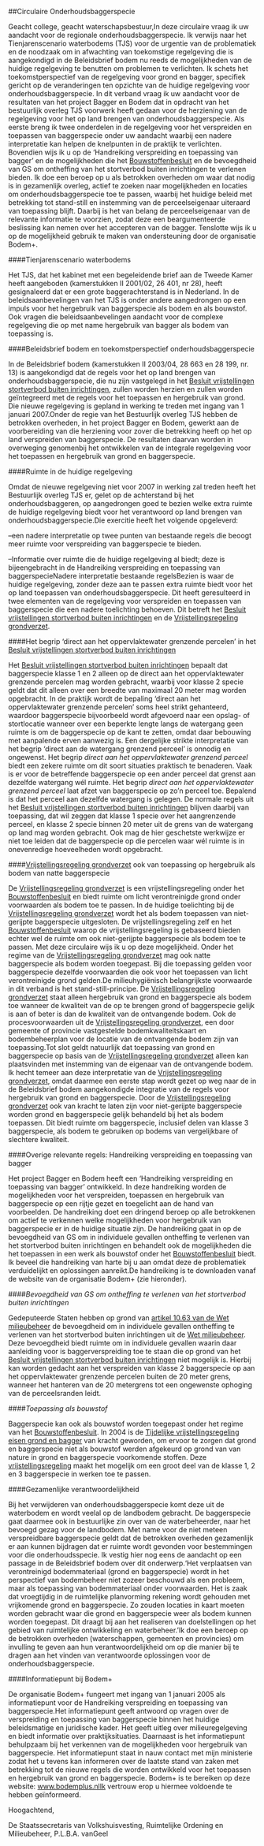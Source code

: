<meta http-equiv='Content-Type' content='text/html; charset=utf-8' />

##Circulaire Onderhoudsbaggerspecie

Geacht college, geacht waterschapsbestuur,In deze circulaire vraag ik uw aandacht voor de regionale onderhoudsbaggerspecie. Ik verwijs naar het Tienjarenscenario waterbodems (TJS) voor de urgentie van de problematiek en de noodzaak om in afwachting van toekomstige regelgeving die is aangekondigd in de Beleidsbrief bodem nu reeds de mogelijkheden van de huidige regelgeving te benutten om problemen te verlichten. Ik schets het toekomstperspectief van de regelgeving voor grond en bagger, specifiek gericht op de veranderingen ten opzichte van de huidige regelgeving voor onderhoudsbaggerspecie. In dit verband vraag ik uw aandacht voor de resultaten van het project Bagger en Bodem dat in opdracht van het bestuurlijk overleg TJS voorwerk heeft gedaan voor de herziening van de regelgeving voor het op land brengen van onderhoudsbaggerspecie. Als eerste breng ik twee onderdelen in de regelgeving voor het verspreiden en toepassen van baggerspecie onder uw aandacht waarbij een nadere interpretatie kan helpen de knelpunten in de praktijk te verlichten. Bovendien wijs ik u op de ‘Handreiking verspreiding en toepassing van bagger’ en de mogelijkheden die het [Bouwstoffenbesluit](../../../../AMvB/bouwstoffenbesluit/bodem-/en/oppervlaktewaterenbescherming/BWBR0007667/README.md) en de bevoegdheid van GS om ontheffing van het stortverbod buiten inrichtingen te verlenen bieden. Ik doe een beroep op u als betrokken overheden om waar dat nodig is in gezamenlijk overleg, actief te zoeken naar mogelijkheden en locaties om onderhoudsbaggerspecie toe te passen, waarbij het huidige beleid met betrekking tot stand-still en instemming van de perceelseigenaar uiteraard van toepassing blijft. Daarbij is het van belang de perceelseigenaar van de relevante informatie te voorzien, zodat deze een beargumenteerde beslissing kan nemen over het accepteren van de bagger. Tenslotte wijs ik u op de mogelijkheid gebruik te maken van ondersteuning door de organisatie Bodem+.

####Tienjarenscenario waterbodems

Het TJS, dat het kabinet met een begeleidende brief aan de Tweede Kamer heeft aangeboden (kamerstukken II 2001/02, 26 401, nr 28), heeft gesignaleerd dat er een grote baggerachterstand is in Nederland. In de beleidsaanbevelingen van het TJS is onder andere aangedrongen op een impuls voor het hergebruik van baggerspecie als bodem en als bouwstof. Ook vragen die beleidsaanbevelingen aandacht voor de complexe regelgeving die op met name hergebruik van bagger als bodem van toepassing is.

####Beleidsbrief bodem en toekomstperspectief onderhoudsbaggerspecie

In de Beleidsbrief bodem (kamerstukken II 2003/04, 28 663 en 28 199, nr. 13) is aangekondigd dat de regels voor het op land brengen van onderhoudsbaggerspecie, die nu zijn vastgelegd in het [Besluit vrijstellingen stortverbod buiten inrichtingen](../../../../AMvB/besluit/vrijstellingen/stortverbod/buiten/inrichtingen/BWBR0009093/README.md), zullen worden herzien en zullen worden geïntegreerd met de regels voor het toepassen en hergebruik van grond. Die nieuwe regelgeving is gepland in werking te treden met ingang van 1 januari 2007.Onder de regie van het Bestuurlijk overleg TJS hebben de betrokken overheden, in het project Bagger en Bodem, gewerkt aan de voorbereiding van die herziening voor zover die betrekking heeft op het op land verspreiden van baggerspecie. De resultaten daarvan worden in overweging genomenbij het ontwikkelen van de integrale regelgeving voor het toepassen en hergebruik van grond en baggerspecie.

####Ruimte in de huidige regelgeving

Omdat de nieuwe regelgeving niet voor 2007 in werking zal treden heeft het Bestuurlijk overleg TJS er, gelet op de achterstand bij het onderhoudsbaggeren, op aangedrongen goed te bezien welke extra ruimte de huidige regelgeving biedt voor het verantwoord op land brengen van onderhoudsbaggerspecie.Die exercitie heeft het volgende opgeleverd:

–een nadere interpretatie op twee punten van bestaande regels die beoogt meer ruimte voor verspreiding van baggerspecie te bieden.

–Informatie over ruimte die de huidige regelgeving al biedt; deze is bijeengebracht in de Handreiking verspreiding en toepassing van baggerspecieNadere interpretatie bestaande regelsBezien is waar de huidige regelgeving, zonder deze aan te passen extra ruimte biedt voor het op land toepassen van onderhoudsbaggerspecie. Dit heeft geresulteerd in twee elementen van de regelgeving voor verspreiden en toepassen van baggerspecie die een nadere toelichting behoeven. Dit betreft het [Besluit vrijstellingen stortverbod buiten inrichtingen](../../../../AMvB/besluit/vrijstellingen/stortverbod/buiten/inrichtingen/BWBR0009093/README.md) en de [Vrijstellingsregeling grondverzet](../../../../ministeriele-regeling/vrijstellingsregeling/grondverzet/BWBR0010715/README.md).

####Het begrip ‘direct aan het oppervlaktewater grenzende percelen’ in het [Besluit vrijstellingen stortverbod buiten inrichtingen](../../../../AMvB/besluit/vrijstellingen/stortverbod/buiten/inrichtingen/BWBR0009093/README.md)

Het [Besluit vrijstellingen stortverbod buiten inrichtingen](../../../../AMvB/besluit/vrijstellingen/stortverbod/buiten/inrichtingen/BWBR0009093/README.md) bepaalt dat baggerspecie klasse 1 en 2 alleen op de direct aan het oppervlaktewater grenzende percelen mag worden gebracht, waarbij voor klasse 2 specie geldt dat dit alleen over een breedte van maximaal 20 meter mag worden opgebracht. In de praktijk wordt de bepaling ‘direct aan het oppervlaktewater grenzende percelen’ soms heel strikt gehanteerd, waardoor baggerspecie bijvoorbeeld wordt afgevoerd naar een opslag- of stortlocatie wanneer over een beperkte lengte langs de watergang geen ruimte is om de baggerspecie op de kant te zetten, omdat daar bebouwing met aanpalende erven aanwezig is. Een dergelijke strikte interpretatie van het begrip ‘direct aan de watergang grenzend perceel’ is onnodig en ongewenst. Het begrip *direct aan het oppervlaktewater grenzend perceel* biedt een zekere ruimte om dit soort situaties praktisch te benaderen. Vaak is er voor de betreffende baggerspecie op een ander perceel dat grenst aan dezelfde watergang wél ruimte. Het begrip *direct aan het oppervlaktewater grenzend perceel* laat afzet van baggerspecie op zo’n perceel toe. Bepalend is dat het perceel aan dezelfde watergang is gelegen. De normale regels uit het [Besluit vrijstellingen stortverbod buiten inrichtingen](../../../../AMvB/besluit/vrijstellingen/stortverbod/buiten/inrichtingen/BWBR0009093/README.md) blijven daarbij van toepassing, dat wil zeggen dat klasse 1 specie over het aangrenzende perceel, en klasse 2 specie binnen 20 meter uit de grens van de watergang op land mag worden gebracht. Ook mag de hier geschetste werkwijze er niet toe leiden dat de baggerspecie op die percelen waar wél ruimte is in onevenredige hoeveelheden wordt opgebracht.

####[Vrijstellingsregeling grondverzet](../../../../ministeriele-regeling/vrijstellingsregeling/grondverzet/BWBR0010715/README.md) ook van toepassing op hergebruik als bodem van natte baggerspecie

De [Vrijstellingsregeling grondverzet](../../../../ministeriele-regeling/vrijstellingsregeling/grondverzet/BWBR0010715/README.md) is een vrijstellingsregeling onder het [Bouwstoffenbesluit](../../../../AMvB/bouwstoffenbesluit/bodem-/en/oppervlaktewaterenbescherming/BWBR0007667/README.md) en biedt ruimte om licht verontreinigde grond onder voorwaarden als bodem toe te passen. In de huidige toelichting bij de [Vrijstellingsregeling grondverzet](../../../../ministeriele-regeling/vrijstellingsregeling/grondverzet/BWBR0010715/README.md) wordt het als bodem toepassen van niet-gerijpte baggerspecie uitgesloten. De vrijstellingsregeling zelf en het [Bouwstoffenbesluit](../../../../AMvB/bouwstoffenbesluit/bodem-/en/oppervlaktewaterenbescherming/BWBR0007667/README.md) waarop de vrijstellingsregeling is gebaseerd bieden echter wel de ruimte om ook niet-gerijpte baggerspecie als bodem toe te passen. Met deze circulaire wijs ik u op deze mogelijkheid. Onder het regime van de [Vrijstellingsregeling grondverzet](../../../../ministeriele-regeling/vrijstellingsregeling/grondverzet/BWBR0010715/README.md) mag ook natte baggerspecie als bodem worden toegepast. Bij die toepassing gelden voor baggerspecie dezelfde voorwaarden die ook voor het toepassen van licht verontreinigde grond gelden.De milieuhygiënisch belangrijkste voorwaarde in dit verband is het stand-still-principe. De [Vrijstellingsregeling grondverzet](../../../../ministeriele-regeling/vrijstellingsregeling/grondverzet/BWBR0010715/README.md) staat alleen hergebruik van grond en baggerspecie als bodem toe wanneer de kwaliteit van de op te brengen grond of baggerspecie gelijk is aan of beter is dan de kwaliteit van de ontvangende bodem. Ook de procesvoorwaarden uit de [Vrijstellingsregeling grondverzet](../../../../ministeriele-regeling/vrijstellingsregeling/grondverzet/BWBR0010715/README.md), een door gemeente of provincie vastgestelde bodemkwaliteitskaart en bodembeheerplan voor de locatie van de ontvangende bodem zijn van toepassing.Tot slot geldt natuurlijk dat toepassing van grond en baggerspecie op basis van de [Vrijstellingsregeling grondverzet](../../../../ministeriele-regeling/vrijstellingsregeling/grondverzet/BWBR0010715/README.md) alleen kan plaatsvinden met instemming van de eigenaar van de ontvangende bodem. Ik hecht temeer aan deze interpretatie van de [Vrijstellingsregeling grondverzet](../../../../ministeriele-regeling/vrijstellingsregeling/grondverzet/BWBR0010715/README.md), omdat daarmee een eerste stap wordt gezet op weg naar de in de Beleidsbrief bodem aangekondigde integratie van de regels voor hergebruik van grond en baggerspecie. Door de [Vrijstellingsregeling grondverzet](../../../../ministeriele-regeling/vrijstellingsregeling/grondverzet/BWBR0010715/README.md) ook van kracht te laten zijn voor niet-gerijpte baggerspecie worden grond en baggerspecie gelijk behandeld bij het als bodem toepassen. Dit biedt ruimte om baggerspecie, inclusief delen van klasse 3 baggerspecie, als bodem te gebruiken op bodems van vergelijkbare of slechtere kwaliteit.

####Overige relevante regels: Handreiking verspreiding en toepassing van bagger

Het project Bagger en Bodem heeft een ‘Handreiking verspreiding en toepassing van bagger’ ontwikkeld. In deze handreiking worden de mogelijkheden voor het verspreiden, toepassen en hergebruik van baggerspecie op een rijtje gezet en toegelicht aan de hand van voorbeelden. De handreiking doet een dringend beroep op alle betrokkenen om actief te verkennen welke mogelijkheden voor hergebruik van baggerspecie er in de huidige situatie zijn. De handreiking gaat in op de bevoegdheid van GS om in individuele gevallen ontheffing te verlenen van het stortverbod buiten inrichtingen en behandelt ook de mogelijkheden die het toepassen in een werk als bouwstof onder het [Bouwstoffenbesluit](../../../../AMvB/bouwstoffenbesluit/bodem-/en/oppervlaktewaterenbescherming/BWBR0007667/README.md) biedt. Ik beveel die handreiking van harte bij u aan omdat deze de problematiek verduidelijkt en oplossingen aanreikt.De handreiking is te downloaden vanaf de website van de organisatie Bodem+ (zie hieronder).

####*Bevoegdheid van GS om ontheffing te verlenen van het stortverbod buiten inrichtingen*

Gedeputeerde Staten hebben op grond van [artikel 10.63 van de Wet milieubeheer](../../../../wet/wet/milieubeheer/BWBR0003245/README.md) de bevoegdheid om in individuele gevallen ontheffing te verlenen van het stortverbod buiten inrichtingen uit de [Wet milieubeheer](../../../../wet/wet/milieubeheer/BWBR0003245/README.md). Deze bevoegdheid biedt ruimte om in individuele gevallen waarin daar aanleiding voor is baggerverspreiding toe te staan die op grond van het [Besluit vrijstellingen stortverbod buiten inrichtingen](../../../../AMvB/besluit/vrijstellingen/stortverbod/buiten/inrichtingen/BWBR0009093/README.md) niet mogelijk is. Hierbij kan worden gedacht aan het verspreiden van klasse 2 baggerspecie op aan het oppervlaktewater grenzende percelen buiten de 20 meter grens, wanneer het hanteren van de 20 metergrens tot een ongewenste ophoging van de perceelsranden leidt.

####*Toepassing als bouwstof*

Baggerspecie kan ook als bouwstof worden toegepast onder het regime van het [Bouwstoffenbesluit](../../../../AMvB/bouwstoffenbesluit/bodem-/en/oppervlaktewaterenbescherming/BWBR0007667/README.md). In 2004 is de [Tijdelijke vrijstellingsregeling eisen grond en bagger](../../../../ministeriele-regeling/tijdelijke/vrijstellingsregeling/eisen/grond/en/baggerspecie/BWBR0016439/README.md) van kracht geworden, om ervoor te zorgen dat grond en baggerspecie niet als bouwstof werden afgekeurd op grond van van nature in grond en baggerspecie voorkomende stoffen. Deze [vrijstellingsregeling](../../../../ministeriele-regeling/tijdelijke/vrijstellingsregeling/eisen/grond/en/baggerspecie/BWBR0016439/README.md) maakt het mogelijk om een groot deel van de klasse 1, 2 en 3 baggerspecie in werken toe te passen.

####Gezamenlijke verantwoordelijkheid

Bij het verwijderen van onderhoudsbaggerspecie komt deze uit de waterbodem en wordt veelal op de landbodem gebracht. De baggerspecie gaat daarmee ook in bestuurlijke zin over van de waterbeheerder, naar het bevoegd gezag voor de landbodem. Met name voor de niet meteen verspreidbare baggerspecie geldt dat de betrokken overheden gezamenlijk er aan kunnen bijdragen dat er ruimte wordt gevonden voor bestemmingen voor die onderhoudsspecie. Ik vestig hier nog eens de aandacht op een passage in de Beleidsbrief bodem over dit onderwerp.‘Het verplaatsen van verontreinigd bodemmateriaal (grond en baggerspecie) wordt in het perspectief van bodembeheer niet zozeer beschouwd als een probleem, maar als toepassing van bodemmateriaal onder voorwaarden. Het is zaak dat vroegtijdig in de ruimtelijke planvorming rekening wordt gehouden met vrijkomende grond en baggerspecie. Zo zouden locaties in kaart moeten worden gebracht waar die grond en baggerspecie weer als bodem kunnen worden toegepast. Dit draagt bij aan het realiseren van doelstellingen op het gebied van ruimtelijke ontwikkeling en waterbeheer.’Ik doe een beroep op de betrokken overheden (waterschappen, gemeenten en provincies) om invulling te geven aan hun verantwoordelijkheid om op die manier bij te dragen aan het vinden van verantwoorde oplossingen voor de onderhoudsbaggerspecie.

####Informatiepunt bij Bodem+

De organisatie Bodem+ fungeert met ingang van 1 januari 2005 als informatiepunt voor de Handreiking verspreiding en toepassing van baggerspecie.Het informatiepunt geeft antwoord op vragen over de verspreiding en toepassing van baggerspecie binnen het huidige beleidsmatige en juridische kader. Het geeft uitleg over milieuregelgeving en biedt informatie over praktijksituaties. Daarnaast is het informatiepunt behulpzaam bij het verkennen van de mogelijkheden voor hergebruik van baggerspecie. Het informatiepunt staat in nauw contact met mijn ministerie zodat het u tevens kan informeren over de laatste stand van zaken met betrekking tot de nieuwe regels die worden ontwikkeld voor het toepassen en hergebruik van grond en baggerspecie. Bodem+ is te bereiken op deze website: www.bodemplus.nlIk vertrouw erop u hiermee voldoende te hebben geïnformeerd.

Hoogachtend,

De 
Staatssecretaris van Volkshuisvesting, Ruimtelijke Ordening en Milieubeheer, 
P.L.B.A. vanGeel
